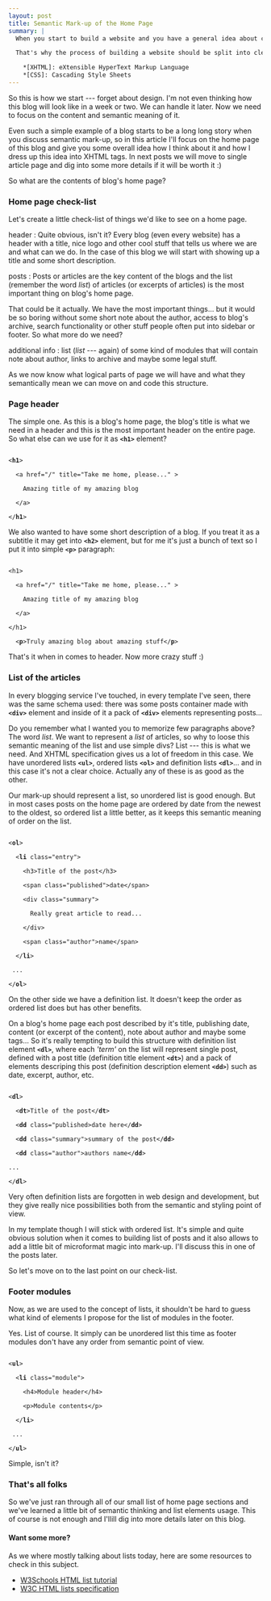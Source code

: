 ```yaml
---
layout: post
title: Semantic Mark-up of the Home Page
summary: |
  When you start to build a website and you have a general idea about content it will contain, you very often move on to designing the visual part of it and later this visualisation gets marked up into XHTML styled with CSS. It's not a bad way to do it, but in such process in most cases mark-up gets focused much more on the visual part of the design than on semantic meaning of the content.

  That's why the process of building a website should be split into clear steps. I'm just testing such iteration approach while creating this blog and I'll document every step in further posts. Marking up the home page is the first one to go.

    *[XHTML]: eXtensible HyperText Markup Language
    *[CSS]: Cascading Style Sheets
---
```


So this is how we start --- forget about design. I'm not even thinking how this blog will look like in a week or two. We can handle it later. Now we need to focus on the content and semantic meaning of it.

Even such a simple example of a blog starts to be a long long story when you discuss semantic mark-up, so in this article I'll focus on the home page of this blog and give you some overall idea how I think about it and how I dress up this idea into XHTML tags. In next posts we will move to single article page and dig into some more details if it will be worth it :)

So what are the contents of blog's home page?

### Home page check-list

Let's create a little check-list of things we'd like to see on a home page.

header
:   Quite obvious, isn't it? Every blog (even every website) has a header with a title, nice logo and other cool stuff that tells us where we are and what can we do. In the case of this blog we will start with showing up a title and some short description.

posts
:   Posts or articles are the key content of the blogs and the list (remember the word *list*) of articles (or excerpts of articles) is the most important thing on blog's home page.

That could be it actually. We have the most important things... but it would be so boring without some short note about the author, access to blog's archive, search functionality or other stuff people often put into sidebar or footer. So what more do we need?

additional info
:   list (*list* --- again) of some kind of modules that will contain note about author, links to archive and maybe some legal stuff.

As we now know what logical parts of page we will have and what they semantically mean we can move on and code this structure.

### Page header

The simple one. As this is a blog's home page, the blog's title is what we need in a header and this is the most important header on the entire page. So what else can we use for it as **`<h1>`** element?

<code class="snippet">
&lt;<strong>h1</strong>&gt;<br/>
&nbsp;&nbsp;&lt;a href="/" title="Take me home, please..." &gt;<br/>
&nbsp;&nbsp;&nbsp;&nbsp;Amazing title of my amazing blog<br/>
&nbsp;&nbsp;&lt;/a&gt;<br/>
&lt;/<strong>h1</strong>&gt;
</code>

We also wanted to have some short description of a blog. If you treat it as a subtitle it may get into **`<h2>`** element, but for me it's just a bunch of text so I put it into simple **`<p>`** paragraph:

<code class="snippet">
&lt;h1&gt;<br/>
&nbsp;&nbsp;&lt;a href="/" title="Take me home, please..." &gt;<br/>
&nbsp;&nbsp;&nbsp;&nbsp;Amazing title of my amazing blog<br/>
&nbsp;&nbsp;&lt;/a&gt;<br/>
&lt;/h1&gt;<br/>
  &lt;<strong>p</strong>&gt;Truly amazing blog about amazing stuff&lt;/<strong>p</strong>&gt; 
</code>

That's it when in comes to header. Now more crazy stuff :)

### List of the articles

In every blogging service I've touched, in every template I've seen, there was the same schema used: there was some posts container made with **`<div>`** element and inside of it a pack of **`<div>`** elements representing posts...

Do you remember what I wanted you to memorize few paragraphs above? The word *list*. We want to represent a *list* of articles, so why to loose this semantic meaning of the list and use simple divs?
List --- this is what we need. And XHTML specification gives us a lot of freedom in this case. We have unordered lists **`<ul>`**, ordered lists **`<ol>`** and definition lists **`<dl>`**... and in this case it's not a clear choice. Actually any of these is as good as the other.

Our mark-up should represent a list, so unordered list is good enough. But in most cases posts on the home page are ordered by date from the newest to the oldest, so ordered list a little better, as it keeps this semantic meaning of order on the list.

<code class="snippet">
&lt;<strong>ol</strong>&gt;<br/>
&nbsp;&nbsp;&lt;<strong>li</strong> class="entry"&gt;<br/>
&nbsp;&nbsp;&nbsp;&nbsp;&lt;h3&gt;Title of the post&lt;/h3&gt;<br/>
&nbsp;&nbsp;&nbsp;&nbsp;&lt;span class="published"&gt;date&lt;/span&gt;<br/>
&nbsp;&nbsp;&nbsp;&nbsp;&lt;div class="summary"&gt;<br/>
&nbsp;&nbsp;&nbsp;&nbsp;&nbsp;&nbsp;Really great article to read...<br/>
&nbsp;&nbsp;&nbsp;&nbsp;&lt;/div&gt;<br/>
&nbsp;&nbsp;&nbsp;&nbsp;&lt;span class="author"&gt;name&lt;/span&gt;<br/>
&nbsp;&nbsp;&lt;/<strong>li</strong>&gt;<br/>
 ...<br/>
&lt;/<strong>ol</strong>&gt;
</code>

On the other side we have a definition list. It doesn't keep the order as ordered list does but has other benefits.

On a blog's home page each post described by it's title, publishing date, content (or excerpt of the content), note about author and maybe some tags... So it's really tempting to build this structure with definition list element **`<dl>`**, where each *'term'* on the list will represent single post, defined with a post title (definition title element **`<dt>`**) and a pack of elements descriping this post (definition description element **`<dd>`**) such as date, excerpt, author, etc.

<code class="snippet">
&lt;<strong>dl</strong>&gt;<br/>
&nbsp;&nbsp;&lt;<strong>dt</strong>&gt;Title of the post&lt;/<strong>dt</strong>&gt;<br/>
&nbsp;&nbsp;&lt;<strong>dd</strong> class=&quot;published&gt;date here&lt;/<strong>dd</strong>&gt;<br/>
&nbsp;&nbsp;&lt;<strong>dd</strong> class=&quot;summary&quot;&gt;summary of the post&lt;/<strong>dd</strong>&gt;<br/>
&nbsp;&nbsp;&lt;<strong>dd</strong> class=&quot;author&quot;&gt;authors name&lt;/<strong>dd</strong>&gt;<br/>
...<br/>
&lt;/<strong>dl</strong>&gt;
</code>

Very often definition lists are forgotten in web design and development, but they give really nice possibilities both from the semantic and styling point of view.

In my template though I will stick with ordered list. It's simple and quite obvious solution when it comes to building list of posts and it also allows to add a little bit of microformat magic into mark-up. I'll discuss this in one of the posts later.

So let's move on to the last point on our check-list.

### Footer modules

Now, as we are used to the concept of lists, it shouldn't be hard to guess what kind of elements I propose for the list of modules in the footer.

Yes. List of course. It simply can be unordered list this time as footer modules don't have any order from semantic point of view.

<code class="snippet">
&lt;<strong>ul</strong>&gt;<br/>
&nbsp;&nbsp;&lt;<strong>li</strong> class="module"&gt;<br/>
&nbsp;&nbsp;&nbsp;&nbsp;&lt;h4&gt;Module header&lt;/h4&gt;<br/>
&nbsp;&nbsp;&nbsp;&nbsp;&lt;p&gt;Module contents&lt;/p&gt;<br/>
&nbsp;&nbsp;&lt;/<strong>li</strong>&gt;<br/>
 ...<br/>
&lt;/<strong>ul</strong>&gt;
</code>

Simple, isn't it?

### That's all folks

So we've just ran through all of our small list of home page sections and we've learned a little bit of semantic thinking and list elements usage. This of course is not enough and I'llill dig into more details later on this blog.

#### Want some more?

As we where mostly talking about lists today, here are some resources to check in this subject.

* [W3Schools HTML list tutorial](http://www.w3schools.com/HTML/html_lists.asp)
* [W3C HTML lists specification](http://www.w3.org/TR/html401/struct/lists.html)

